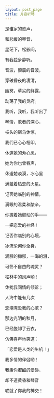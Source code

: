 ```yaml
---
layout: post_page
title: 月夜听琴
---
```


是谁家的歌声，

和悲缓的琴音，

星茫下，松影间，

有我独步静听。


音波，颤震的音波，

穿破昏夜的凄清，

幽冥，草尖的鲜露，

动荡了我的灵府。


我听，我听，我听出了

琴情，歌者的深心，

枝头的宿鸟休惊，

我们已心心相印。


休道她的芳心忍，

她为你也曾吞声，

休道她淡漠，冰心里

满蕴着热恋的火星。


记否她临别的神情，

满眼的温柔和酸辛，

你握着她颤动的手——

一把恋爱的神经！


记否你临别的心境，

冰流沦彻你全身，

满腔的抑郁，一海的泪，

可怜不自由的魂灵？


松林中的风声哟！

休扰我同情的倾诉；

人海中能有几次

恋潮淹没我的心滨？


那边光明的秋月，

已经脱卸了云衣，

仿佛喜声地笑道：

「恋爱是人类的生机！」


我多情的伴侣哟！

我羡你蜜甜的爱唇，

却不道黄昏和琴音

联就了你我的神交！


